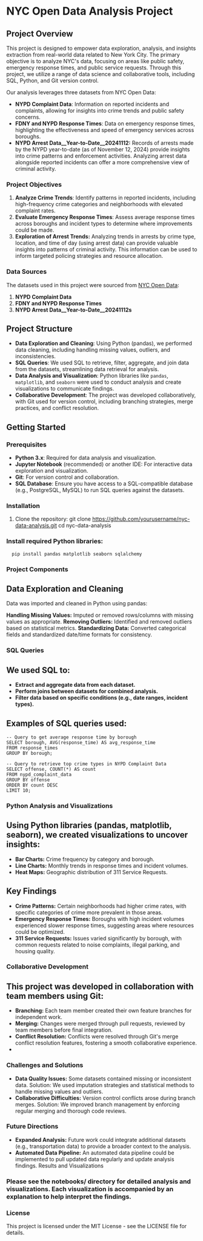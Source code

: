 # NYC Open Data Analysis Project

## Project Overview

This project is designed to empower data exploration, analysis, and insights extraction from real-world data related to New York City. The primary objective is to analyze NYC's data, focusing on areas like public safety, emergency response times, and public service requests. Through this project, we utilize a range of data science and collaborative tools, including SQL, Python, and Git version control.

Our analysis leverages three datasets from NYC Open Data:
- **NYPD Complaint Data**: Information on reported incidents and complaints, allowing for insights into crime trends and public safety concerns.
- **FDNY and NYPD Response Times**: Data on emergency response times, highlighting the effectiveness and speed of emergency services across boroughs.
- **NYPD Arrest Data__Year-to-Date__20241112:** Records of arrests made by the NYPD year-to-date (as of November 12, 2024) provide insights into crime patterns and enforcement activities. Analyzing arrest data alongside reported incidents can offer a more comprehensive view of criminal activity.

### Project Objectives

1. **Analyze Crime Trends**: Identify patterns in reported incidents, including high-frequency crime categories and neighborhoods with elevated complaint rates.
2. **Evaluate Emergency Response Times**: Assess average response times across boroughs and incident types to determine where improvements could be made.
3. **Exploration of Arrest Trends:** Analyzing trends in arrests by crime type, location, and time of day (using arrest data) can provide valuable insights into patterns of criminal activity. This information can be used to inform targeted policing strategies and resource allocation.


### Data Sources
The datasets used in this project were sourced from [NYC Open Data](https://opendata.cityofnewyork.us/):
1. **NYPD Complaint Data**
2. **FDNY and NYPD Response Times**
3. **NYPD Arrest Data__Year-to-Date__20241112s**

## Project Structure

- **Data Exploration and Cleaning**: Using Python (pandas), we performed data cleaning, including handling missing values, outliers, and inconsistencies.
- **SQL Queries**: We used SQL to retrieve, filter, aggregate, and join data from the datasets, streamlining data retrieval for analysis.
- **Data Analysis and Visualization**: Python libraries like `pandas`, `matplotlib`, and `seaborn` were used to conduct analysis and create visualizations to communicate findings.
- **Collaborative Development**: The project was developed collaboratively, with Git used for version control, including branching strategies, merge practices, and conflict resolution.

## Getting Started

### Prerequisites

- **Python 3.x**: Required for data analysis and visualization.
- **Jupyter Notebook** (recommended) or another IDE: For interactive data exploration and visualization.
- **Git**: For version control and collaboration.
- **SQL Database**: Ensure you have access to a SQL-compatible database (e.g., PostgreSQL, MySQL) to run SQL queries against the datasets.

### Installation

1. Clone the repository:
   git clone https://github.com/yourusername/nyc-data-analysis.git
   cd nyc-data-analysis

### Install required Python libraries:
```
  pip install pandas matplotlib seaborn sqlalchemy
```
### Project Components

## Data Exploration and Cleaning
Data was imported and cleaned in Python using pandas:

**Handling Missing Values:** Imputed or removed rows/columns with missing values as appropriate.
**Removing Outliers:** Identified and removed outliers based on statistical metrics.
**Standardizing Data:** Converted categorical fields and standardized date/time formats for consistency.

### SQL Queries
## We used SQL to:

- **Extract and aggregate data from each dataset.**
- **Perform joins between datasets for combined analysis.**
- **Filter data based on specific conditions (e.g., date ranges, incident types).**
  
## Examples of SQL queries used:
```
-- Query to get average response time by borough
SELECT borough, AVG(response_time) AS avg_response_time
FROM response_times
GROUP BY borough;

-- Query to retrieve top crime types in NYPD Complaint Data
SELECT offense, COUNT(*) AS count
FROM nypd_complaint_data
GROUP BY offense
ORDER BY count DESC
LIMIT 10;
```
### Python Analysis and Visualizations
## Using Python libraries (pandas, matplotlib, seaborn), we created visualizations to uncover insights:

- **Bar Charts:** Crime frequency by category and borough.
- **Line Charts:** Monthly trends in response times and incident volumes.
- **Heat Maps:** Geographic distribution of 311 Service Requests.
## Key Findings
- **Crime Patterns:** Certain neighborhoods had higher crime rates, with specific categories of crime more prevalent in those areas.
- **Emergency Response Times:** Boroughs with high incident volumes experienced slower response times, suggesting areas where resources could be optimized.
- **311 Service Requests:** Issues varied significantly by borough, with common requests related to noise complaints, illegal parking, and housing quality.

### Collaborative Development

## This project was developed in collaboration with team members using Git:

- **Branching:** Each team member created their own feature branches for independent work.
- **Merging:** Changes were merged through pull requests, reviewed by team members before final integration.
- **Conflict Resolution:** Conflicts were resolved through Git's merge conflict resolution features, fostering a smooth collaborative experience.
- 
### Challenges and Solutions

- **Data Quality Issues:** Some datasets contained missing or inconsistent data. Solution: We used imputation strategies and statistical methods to handle missing values and outliers.
- **Collaborative Difficulties:** Version control conflicts arose during branch merges. Solution: We improved branch management by enforcing regular merging and thorough code reviews.

### Future Directions

- **Expanded Analysis:** Future work could integrate additional datasets (e.g., transportation data) to provide a broader context to the analysis.
- **Automated Data Pipeline:** An automated data pipeline could be implemented to pull updated data regularly and update analysis findings.
Results and Visualizations

### Please see the notebooks/ directory for detailed analysis and visualizations. Each visualization is accompanied by an explanation to help interpret the findings.

### License
This project is licensed under the MIT License - see the LICENSE file for details.
 


